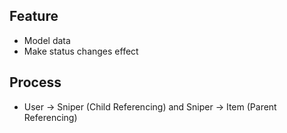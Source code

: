 ## Feature
- Model data 
- Make status changes effect

## Process
- User -> Sniper (Child Referencing) and Sniper -> Item (Parent Referencing)